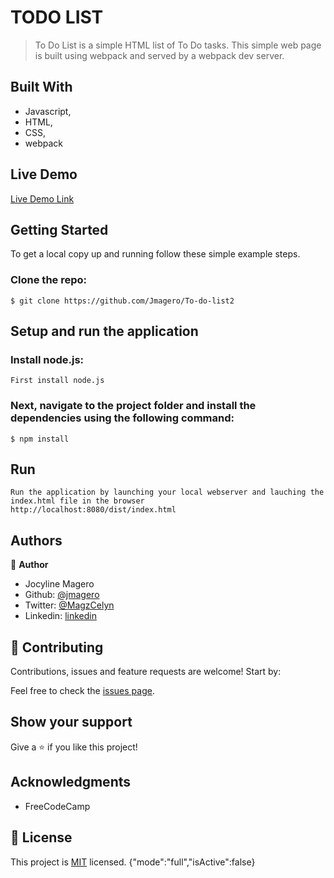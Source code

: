 # TODO LIST

> To Do List is a simple HTML list of To Do tasks.  This simple web page is built using webpack and served by a webpack dev server.
## Built With

- Javascript,
- HTML,
- CSS,
- webpack
## Live Demo

[Live Demo Link](https://musing-hugle-2acbcb.netlify.app/)

## Getting Started

To get a local copy up and running follow these simple example steps.

### Clone the repo: 
```
$ git clone https://github.com/Jmagero/To-do-list2

```

## Setup and run the application
### Install node.js:
```
First install node.js
```
### Next, navigate to the project folder and install the dependencies using the following command:
```
$ npm install
```
## Run 
```
Run the application by launching your local webserver and lauching the index.html file in the browser
http://localhost:8080/dist/index.html

```

## Authors

👤 **Author**

- Jocyline Magero
- Github: [@jmagero](https://github.com/Jmagero)
- Twitter: [@MagzCelyn](https://twitter.com/MagzCelyn)
- Linkedin: [linkedin](https://linkedin.com/linkedinhandle)


## 🤝 Contributing

Contributions, issues and feature requests are welcome! Start by:

Feel free to check the [issues page](https://github.com/Jmagero/To-do-list2/issues).

## Show your support

Give a ⭐️ if you like this project!

## Acknowledgments
- FreeCodeCamp

## 📝 License

This project is [MIT](https://github.com/Jmagero/To-do-list2/blob/development/LICENSE) licensed.
{"mode":"full","isActive":false}